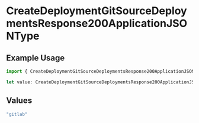 # CreateDeploymentGitSourceDeploymentsResponse200ApplicationJSONType

## Example Usage

```typescript
import { CreateDeploymentGitSourceDeploymentsResponse200ApplicationJSONType } from "@simplesagar/vercel/models/createdeploymentop.js";

let value: CreateDeploymentGitSourceDeploymentsResponse200ApplicationJSONType = "gitlab";
```

## Values

```typescript
"gitlab"
```